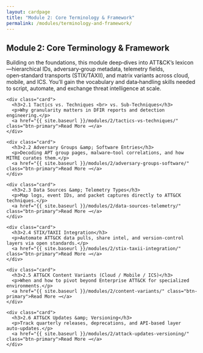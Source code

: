 ```yaml
---
layout: cardpage
title: "Module 2: Core Terminology & Framework"
permalink: /modules/terminology-and-framework/
---
```


<section class="cards-section">
  <h2 class="section-title">Module 2: Core Terminology &amp; Framework</h2>

  <!-- Module description -->
  <p class="module-desc">
    Building on the foundations, this module deep‑dives into ATT&CK’s lexicon—hierarchical IDs, adversary‑group
    metadata, telemetry fields, open‑standard transports (STIX/TAXII), and matrix variants across cloud, mobile,
    and ICS. You’ll gain the vocabulary and data‑handling skills needed to script, automate, and exchange threat
    intelligence at scale.
  </p>

  <div class="card-grid">

    <div class="card">
      <h3>2.1 Tactics vs. Techniques <br> vs. Sub‑Techniques</h3>
      <p>Why granularity matters in DFIR reports and detection engineering.</p>
      <a href="{{ site.baseurl }}/modules/2/tactics-vs-techniques/" class="btn-primary">Read More →</a>
    </div>

    <div class="card">
      <h3>2.2 Adversary Groups &amp; Software Entries</h3>
      <p>Decoding APT group pages, malware–tool correlations, and how MITRE curates them.</p>
      <a href="{{ site.baseurl }}/modules/2/adversary-groups-software/" class="btn-primary">Read More →</a>
    </div>

    <div class="card">
      <h3>2.3 Data Sources &amp; Telemetry Types</h3>
      <p>Map logs, event IDs, and packet captures directly to ATT&CK techniques.</p>
      <a href="{{ site.baseurl }}/modules/2/data-sources-telemetry/" class="btn-primary">Read More →</a>
    </div>

    <div class="card">
      <h3>2.4 STIX/TAXII Integration</h3>
      <p>Automate ATT&CK data pulls, share intel, and version‑control layers via open standards.</p>
      <a href="{{ site.baseurl }}/modules/2/stix-taxii-integration/" class="btn-primary">Read More →</a>
    </div>

    <div class="card">
      <h3>2.5 ATT&CK Content Variants (Cloud / Mobile / ICS)</h3>
      <p>When and how to pivot beyond Enterprise ATT&CK for specialized environments.</p>
      <a href="{{ site.baseurl }}/modules/2/content-variants/" class="btn-primary">Read More →</a>
    </div>

    <div class="card">
      <h3>2.6 ATT&CK Updates &amp; Versioning</h3>
      <p>Track quarterly releases, deprecations, and API‑based layer auto‑updates.</p>
      <a href="{{ site.baseurl }}/modules/2/attack-updates-versioning/" class="btn-primary">Read More →</a>
    </div>

  </div>
</section>